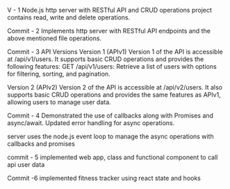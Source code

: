 V - 1 Node.js http server with RESTful API and CRUD operations project contains read, write and delete operations.

Commit - 2 Implements http server with RESTful API endpoints and the above mentioned file operations.

Commit - 3 API Versions Version 1 (APIv1) Version 1 of the API is accessible at /api/v1/users. It supports basic CRUD operations and provides the following features: GET /api/v1/users: Retrieve a list of users with options for filtering, sorting, and pagination.

Version 2 (APIv2) Version 2 of the API is accessible at /api/v2/users. It also supports basic CRUD operations and provides the same features as APIv1, allowing users to manage user data.

Commit - 4 Demonstrated the use of callbacks along with Promises and async/await. Updated error handling for async operations.

server uses the node.js event loop to manage the async operations with callbacks and promises

commit - 5 implemented web app, class and functional component to call api user data

Commit -6 implemented fitness tracker using react state and hooks 
